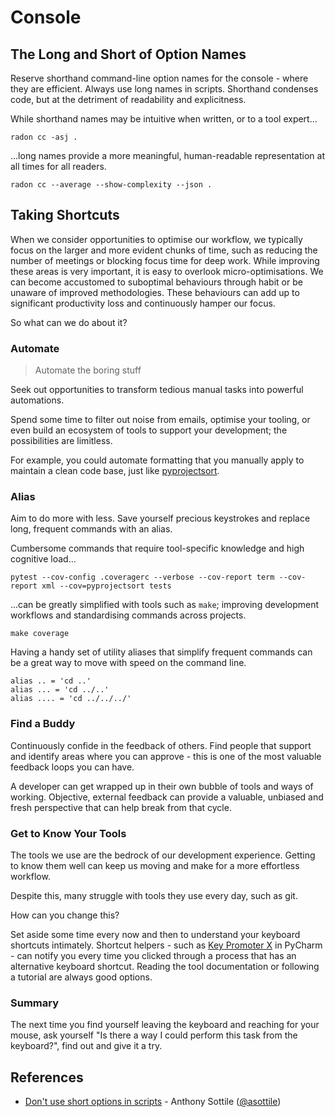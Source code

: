 # Console

## The Long and Short of Option Names

Reserve shorthand command-line option names for the console - where they are efficient. Always use long names in scripts. Shorthand condenses code, but at the detriment of readability and explicitness.

While shorthand names may be intuitive when written, or to a tool expert...

```console
radon cc -asj .
```

...long names provide a more meaningful, human-readable representation at all times for all readers.

```console
radon cc --average --show-complexity --json .
```

## Taking Shortcuts

When we consider opportunities to optimise our workflow, we typically focus on the larger and more evident chunks of time, such as reducing the number of meetings or blocking focus time for deep work. While improving these areas is very important, it is easy to overlook micro-optimisations. We can become accustomed to suboptimal behaviours through habit or be unaware of improved methodologies. These behaviours can add up to significant productivity loss and continuously hamper our focus.

So what can we do about it?

### Automate

> Automate the boring stuff

Seek out opportunities to transform tedious manual tasks into powerful automations.

Spend some time to filter out noise from emails, optimise your tooling, or even build an ecosystem of tools to support your development; the possibilities are limitless.

For example, you could automate formatting that you manually apply to maintain a clean code base, just like [pyprojectsort](https://github.com/kieran-ryan/pyprojectsort).

### Alias

Aim to do more with less. Save yourself precious keystrokes and replace long, frequent commands with an alias.

Cumbersome commands that require tool-specific knowledge and high cognitive load...

```console
pytest --cov-config .coveragerc --verbose --cov-report term --cov-report xml --cov=pyprojectsort tests
```

...can be greatly simplified with tools such as `make`; improving development workflows and standardising commands across projects.

```console
make coverage
```

Having a handy set of utility aliases that simplify frequent commands can be a great way to move with speed on the command line.

```console title="Example: Change directory alias"
alias .. = 'cd ..'
alias ... = 'cd ../..'
alias .... = 'cd ../../../'
```

### Find a Buddy

Continuously confide in the feedback of others. Find people that support and identify areas where you can approve - this is one of the most valuable feedback loops you can have.

A developer can get wrapped up in their own bubble of tools and ways of working. Objective, external feedback can provide a valuable, unbiased and fresh perspective that can help break from that cycle.

### Get to Know Your Tools

The tools we use are the bedrock of our development experience. Getting to know them well can keep us moving and make for a more effortless workflow.

Despite this, many struggle with tools they use every day, such as git.

How can you change this?

Set aside some time every now and then to understand your keyboard shortcuts intimately. Shortcut helpers - such as [Key Promoter X](https://plugins.jetbrains.com/plugin/9792-key-promoter-x) in PyCharm - can notify you every time you clicked through a process that has an alternative keyboard shortcut. Reading the tool documentation or following a tutorial are always good options.

### Summary

The next time you find yourself leaving the keyboard and reaching for your mouse, ask yourself "Is there a way I could perform this task from the keyboard?", find out and give it a try.

## References

- [Don't use short options in scripts](https://www.youtube.com/watch?v=OKqWy2dM2Jo) - Anthony Sottile ([@asottile](https://github.com/asottile))
